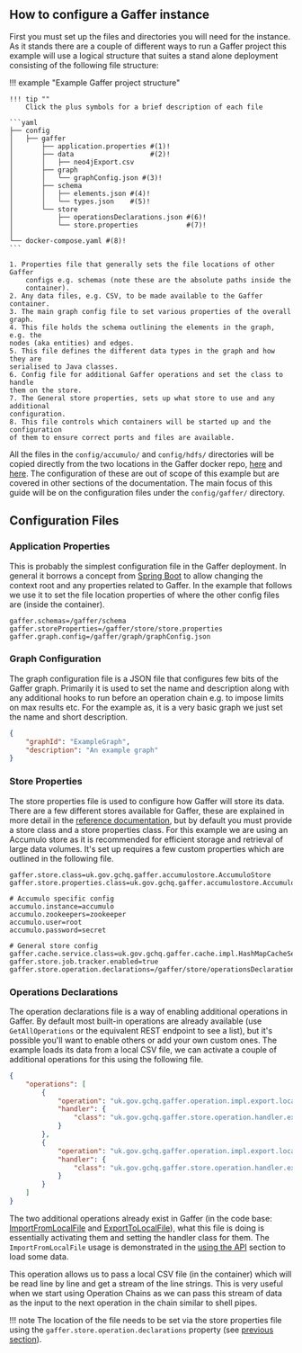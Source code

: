 ## How to configure a Gaffer instance

First you must set up the files and directories you will need for the instance. As it stands there
are a couple of different ways to run a Gaffer project this example will use a logical structure
that suites a stand alone deployment consisting of the following file structure:

!!! example "Example Gaffer project structure"

    !!! tip ""
        Click the plus symbols for a brief description of each file

    ```yaml
    ├── config
    │   ├── gaffer
    │       ├── application.properties #(1)!
    │       ├── data                   #(2)!
    │       │   ├── neo4jExport.csv
    │       ├── graph
    │       │   └── graphConfig.json #(3)!
    │       ├── schema
    │       │   ├── elements.json #(4)!
    │       │   └── types.json    #(5)!
    │       └── store
    │           ├── operationsDeclarations.json #(6)!
    │           └── store.properties            #(7)!
    │   
    └── docker-compose.yaml #(8)!
    ```

    1. Properties file that generally sets the file locations of other Gaffer
        configs e.g. schemas (note these are the absolute paths inside the
        container).
    2. Any data files, e.g. CSV, to be made available to the Gaffer container.
    3. The main graph config file to set various properties of the overall graph.
    4. This file holds the schema outlining the elements in the graph, e.g. the
    nodes (aka entities) and edges.
    5. This file defines the different data types in the graph and how they are
    serialised to Java classes.
    6. Config file for additional Gaffer operations and set the class to handle
    them on the store.
    7. The General store properties, sets up what store to use and any additional
    configuration.
    8. This file controls which containers will be started up and the configuration
    of them to ensure correct ports and files are available.

All the files in the `config/accumulo/` and `config/hdfs/` directories will be copied directly from
the two locations in the Gaffer docker repo,
[here](https://github.com/gchq/gaffer-docker/tree/develop/docker/accumulo/conf-2.0.1) and
[here](https://github.com/gchq/gaffer-docker/tree/develop/docker/hdfs/conf). The configuration of
these are out of scope of this example but are covered in other sections of the documentation. The
main focus of this guide will be on the configuration files under the `config/gaffer/` directory.

## Configuration Files

### Application Properties

This is probably the simplest configuration file in the Gaffer deployment. In general it borrows a
concept from [Spring Boot](https://docs.spring.io/spring-boot/docs/current/reference/html/application-properties.html)
to allow changing the context root and any properties related to Gaffer. In the example that follows
we use it to set the file location properties of where the other config files are (inside the
container).

```properties title="application.properties"
gaffer.schemas=/gaffer/schema
gaffer.storeProperties=/gaffer/store/store.properties
gaffer.graph.config=/gaffer/graph/graphConfig.json
```

### Graph Configuration

The graph configuration file is a JSON file that configures few bits of the Gaffer graph. Primarily
it is used to set the name and description along with any additional hooks to run before an operation
chain e.g. to impose limits on max results etc. For the example as, it is a very basic graph we just
set the name and short description.

```json title="graphConfig.json"
{
    "graphId": "ExampleGraph",
    "description": "An example graph"
}
```

### Store Properties

The store properties file is used to configure how Gaffer will store its data. There are a few
different stores available for Gaffer, these are explained in more detail in the [reference
documentation](../../administration-guide/gaffer-stores/store-guide.md), but by default you must provide a store
class and a store properties class. For this example we are using an Accumulo store as it is
recommended for efficient storage and retrieval of large data volumes. It's set up requires a few
custom properties which are outlined in the following file.

```properties title="store.properties"
gaffer.store.class=uk.gov.gchq.gaffer.accumulostore.AccumuloStore
gaffer.store.properties.class=uk.gov.gchq.gaffer.accumulostore.AccumuloProperties

# Accumulo specific config
accumulo.instance=accumulo
accumulo.zookeepers=zookeeper
accumulo.user=root
accumulo.password=secret

# General store config
gaffer.cache.service.class=uk.gov.gchq.gaffer.cache.impl.HashMapCacheService
gaffer.store.job.tracker.enabled=true
gaffer.store.operation.declarations=/gaffer/store/operationsDeclarations.json
```

### Operations Declarations

The operation declarations file is a way of enabling additional operations in Gaffer. By default
most built-in operations are already available (use `GetAllOperations` or the equivalent REST
endpoint to see a list), but it's possible you'll want to enable others or add your own custom ones.
The example loads its data from a local CSV file, we can activate a couple of additional operations
for this using the following file.

```json title="operationsDeclarations.json"
{
    "operations": [
        {
            "operation": "uk.gov.gchq.gaffer.operation.impl.export.localfile.ImportFromLocalFile",
            "handler": {
                "class": "uk.gov.gchq.gaffer.store.operation.handler.export.localfile.ImportFromLocalFileHandler"
            }
        },
        {
            "operation": "uk.gov.gchq.gaffer.operation.impl.export.localfile.ExportToLocalFile",
            "handler": {
                "class": "uk.gov.gchq.gaffer.store.operation.handler.export.localfile.ExportToLocalFileHandler"
            }
        }
    ]
}
```

The two additional operations already exist in Gaffer (in the code base:
[ImportFromLocalFile](https://github.com/gchq/Gaffer/blob/develop/core/operation/src/main/java/uk/gov/gchq/gaffer/operation/impl/export/localfile/ImportFromLocalFile.java)
and
[ExportToLocalFile](https://github.com/gchq/Gaffer/blob/develop/core/operation/src/main/java/uk/gov/gchq/gaffer/operation/impl/export/localfile/ExportToLocalFile.java)),
what this file is doing is essentially activating them and setting the handler class for them. The
`ImportFromLocalFile` usage is demonstrated in the [using the API](./using-the-api.md) section to
load some data.

This operation allows us to pass a local CSV file (in the container) which will be read line by line
and get a stream of the line strings. This is very useful when we start using Operation Chains as
we can pass this stream of data as the input to the next operation in the chain similar to shell
pipes.

!!! note
    The location of the file needs to be set via the store properties file using the
    `gaffer.store.operation.declarations` property (see [previous section](#store-properties)).
